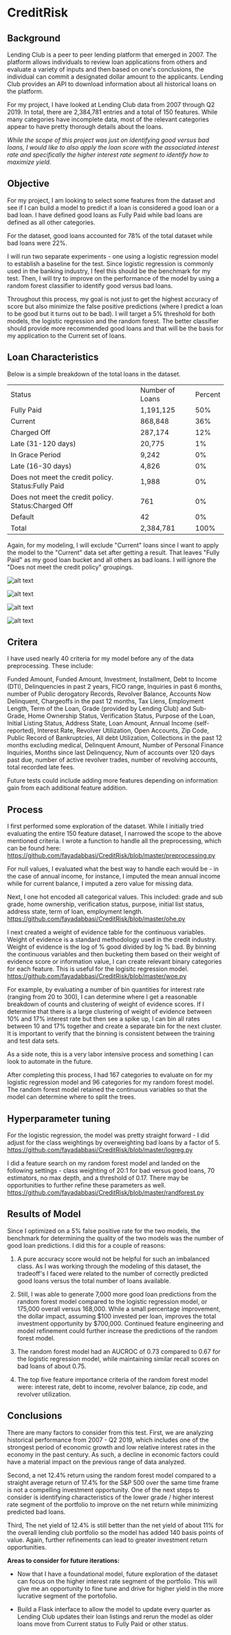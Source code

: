 # CreditRisk

## Background

Lending Club is a peer to peer lending platform that emerged in 2007. The platform allows individuals to review loan applications from others and evaluate a variety of inputs and then based on one's conclusions, the individual can commit a designated dollar amount to the applicants. Lending Club provides an API to download information about all historical loans on the platform. 

For my project, I have looked at Lending Club data from 2007 through Q2 2019. In total, there are 2,384,781 entries and a total of 150 features. While many categories have incomplete data, most of the relevant categories appear to have pretty thorough details about the loans. 

_While the scope of this project was just on identifying good versus bad loans, I would like to also apply the loan score with the associated interest rate and specifically the higher interest rate segment to identify how to maximize yield._ 

## Objective

For my project, I am looking to select some features from the dataset and see if I can build a model to predict if a loan is considered a good loan or a bad loan. I have defined good loans as Fully Paid while bad loans are defined as all other categories. 

For the dataset, good loans accounted for 78% of the total dataset while bad loans were 22%.  

I will run two separate experiments - one using a logistic regression model to establish a baseline for the test. Since logistic regression is commonly used in the banking industry, I feel this should be the benchmark for my test. Then, I will try to improve on the performance of the model by using a random forest classifier to identify good versus bad loans. 

Throughout this process, my goal is not just to get the highest accuracy of score but also minimize the false positive predictions (where I predict a loan to be good but it turns out to be bad). I will target a 5% threshold for both models, the logistic regression and the random forest. The better classifier should provide more recommended good loans and that will be the basis for my application to the Current set of loans. 
 

## Loan Characteristics

Below is a simple breakdown of the total loans in the dataset. 

|                                                     |                 |         | 
|-----------------------------------------------------|-----------------|---------| 
| Status                                              | Number of Loans | Percent | 
| Fully Paid                                          | 1,191,125       | 50%     | 
| Current                                             |   868,848       | 36%     | 
| Charged Off                                         |   287,174       | 12%     | 
| Late (31-120 days)                                  |    20,775       | 1%      | 
| In Grace Period                                     |     9,242       | 0%      | 
| Late (16-30 days)                                   |     4,826       | 0%      | 
| Does not meet the credit policy. Status:Fully Paid  |     1,988       | 0%      | 
| Does not meet the credit policy. Status:Charged Off |       761       | 0%      | 
| Default                                             |        42       | 0%      | 
| Total                                               | 2,384,781       | 100%    | 

Again, for my modeling, I will exclude "Current" loans since I want to apply the model to the "Current" data set after getting a result. That leaves "Fully Paid" as my good loan bucket and all others as bad loans. I will ignore the "Does not meet the credit policy" groupings.  

![alt text](https://github.com/fayadabbasi/CreditRisk/blob/master/ROC_Images/Loan_Counts.png)

![alt text](https://github.com/fayadabbasi/CreditRisk/blob/master/ROC_Images/Distribution_of_Loans_by_Grade.png)

![alt text](https://github.com/fayadabbasi/CreditRisk/blob/master/ROC_Images/Loan_Count_by_Amount.png)

![alt text](https://github.com/fayadabbasi/CreditRisk/blob/master/ROC_Images/Loan_Count_by_IR.png)


## Critera

I have used nearly 40 criteria for my model before any of the data preprocessing. These include:
 
Funded Amount, Funded Amount, Investment, Installment, Debt to Income (DTI), Delinquencies in past 2 years, FICO range, Inquiries in past 6 months, number of Public derogatory Records, Revolver Balance, Accounts Now Delinquent, Chargeoffs in the past 12 months, Tax Liens, Employment Length, Term of the Loan, Grade (provided by Lending Club) and Sub-Grade, Home Ownership Status, Verification Status, Purpose of the Loan, Initial Listing Status, Address State, Loan Amount, Annual Income (self-reported), Interest Rate, Revolver Utilization, Open Accounts, Zip Code, Public Record of Bankruptcies, All debt Utilization, Collections in the past 12 months excluding medical, Delinquent Amount, Number of Personal Finance Inquiries, Months since last Delinquency, Num of accounts over 120 days past due, number of active revolver trades, number of revolving accounts, total recorded late fees. 

Future tests could include adding more features depending on information gain from each additional feature addition. 

## Process

I first performed some exploration of the dataset. While I initially tried evaluating the entire 150 feature dataset, I narrowed the scope to the above mentioned criteria. I wrote a function to handle all the preprocessing, which can be found here: https://github.com/fayadabbasi/CreditRisk/blob/master/preprocessing.py

For null values, I evaluated what the best way to handle each would be - in the case of annual income, for instance, I imputed the mean annual income while for current balance, I imputed a zero value for missing data. 

Next, I one hot encoded all categorical values. This included: grade and sub grade, home ownership,  verification status, purpose, initial list status, address state, term of loan, employment length. https://github.com/fayadabbasi/CreditRisk/blob/master/ohe.py

I next created a weight of evidence table for the continuous variables. Weight of evidence is a standard methodology used in the credit industry. Weight of evidence is the log of % good divided by log % bad. By binning the continuous variables and then bucketing them based on their weight of evidence score or information value, I can create relevant binary categories for each feature. This is useful for the logisitc regression model. https://github.com/fayadabbasi/CreditRisk/blob/master/woe.py

For example, by evaluating a number of bin quantities for interest rate (ranging from 20 to 300), I can determine where I get a reasonable breakdown of counts and clustering of weight of evidence scores. If I determine that there is a large clustering of weight of evidence between 10% and 17% interest rate but then see a spike up, I can bin all rates between 10 and 17% together and create a separate bin for the next cluster. It is important to verify that the binning is consistent between the training and test data sets. 

As a side note, this is a very labor intensive process and something I can look to automate in the future.  

After completing this process, I had 167 categories to evaluate on for my logistic regression model and 96 categories for my random forest model. The random forest model retained the continuous variables so that the model can determine where to split the trees.  

## Hyperparameter tuning

For the logistic regression, the model was pretty straight forward - I did adjust for the class weightings by overweighting bad loans by a factor of 5. https://github.com/fayadabbasi/CreditRisk/blob/master/logreg.py

I did a feature search on my random forest model and landed on the following settings - class weighting of 20:1 for bad versus good loans, 70 estimators, no max depth, and a threshold of 0.17. There may be opportunities to further refine these parameters as well. https://github.com/fayadabbasi/CreditRisk/blob/master/randforest.py

## Results of Model

Since I optimized on a 5% false positive rate for the two models, the benchmark for determining the quality of the two models was the number of good loan predictions. I did this for a couple of reasons: 

1. A pure accuracy score would not be helpful for such an imbalanced class. As I was working through the modeling of this dataset, the tradeoff's I faced were related to the number of correctly predicted good loans versus the total number of loans available. 

2. Still, I was able to generate 7,000 more good loan predictions from the random forest model compared to the logistic regression model, or 175,000 overall versus 168,000. While a small percentage improvement, the dollar impact, assuming $100 invested per loan, improves the total investment opportunity by $700,000. Continued feature engineering and model refinement could further increase the predictions of the random forest model. 

3. The random forest model had an AUCROC of 0.73 compared to 0.67 for the logistic regression model, while maintaining similar recall scores on bad loans of about 0.75. 

4. The top five feature importance criteria of the random forest model were: interest rate, debt to income, revolver balance, zip code, and revolver utilization. 

## Conclusions

There are many factors to consider from this test. First, we are analyzing historical performance from 2007 - Q2 2019, which includes one of the strongest period of economic growth and low relative interest rates in the economy in the past century. As such, a decline in economic factors could have a material impact on the previous range of data analyzed. 

Second, a net 12.4% return using the random forest model compared to a straight average return of 17.4% for the S&P 500 over the same time frame is not a compelling investment opportunity. One of the next steps to consider is identifying characteristics of the lower grade / higher interest rate segment of the portfolio to improve on the net return while minimizing predicted bad loans. 

Third, The net yield of 12.4% is still better than the net yield of about 11% for the overall lending club portfolio so the model has added 140 basis points of value. Again, further refinements can lead to greater investment return opportunities. 

**Areas to consider for future iterations:**

* Now that I have a foundational model, future exploration of the dataset can focus on the higher interest rate segment of the portfolio. This will give me an opportunity to fine tune and drive for higher yield in the more lucrative segment of the portofolio. 

* Build a Flask interface to allow the model to update every quarter as Lending Club updates their loan listings and rerun the model as older loans move from Current status to Fully Paid or other status.

